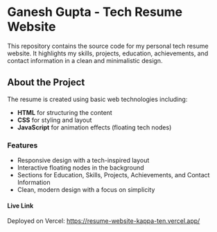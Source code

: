# Ganesh Gupta - Tech Resume Website

This repository contains the source code for my personal tech resume website. It highlights my skills, projects, education, achievements, and contact information in a clean and minimalistic design.

## About the Project

The resume is created using basic web technologies including:

- **HTML** for structuring the content
- **CSS** for styling and layout
- **JavaScript** for animation effects (floating tech nodes)

### Features

- Responsive design with a tech-inspired layout
- Interactive floating nodes in the background
- Sections for Education, Skills, Projects, Achievements, and Contact Information
- Clean, modern design with a focus on simplicity

#### Live Link
Deployed on Vercel: https://resume-website-kappa-ten.vercel.app/
